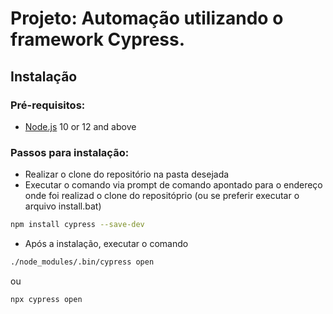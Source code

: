 # Projeto: Automação utilizando o framework Cypress.

## Instalação
### Pré-requisitos:
- [Node.js](https://nodejs.org/) 10 or 12 and above

### Passos para instalação:
- Realizar o clone do repositório na pasta desejada
- Executar o comando via prompt de comando apontado para o endereço onde foi realizad o clone do repositóprio (ou se preferir executar o arquivo install.bat)
```sh
npm install cypress --save-dev
```
- Após a instalação, executar o comando 
```sh
./node_modules/.bin/cypress open
```
ou
```sh
npx cypress open
```
